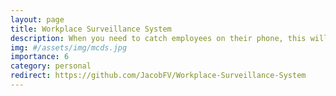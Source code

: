 ```yaml
---
layout: page
title: Workplace Surveillance System
description: When you need to catch employees on their phone, this will do the trick!
img: #/assets/img/mcds.jpg
importance: 6
category: personal
redirect: https://github.com/JacobFV/Workplace-Surveillance-System
---
```

